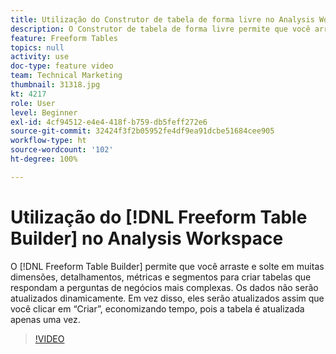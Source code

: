```yaml
---
title: Utilização do Construtor de tabela de forma livre no Analysis Workspace
description: O Construtor de tabela de forma livre permite que você arraste e solte em muitas dimensões, detalhamentos, métricas e segmentos para criar tabelas que respondam a perguntas de negócios mais complexas. Os dados não serão atualizados dinamicamente. Em vez disso, eles serão atualizados assim que você clicar em “Criar”, economizando tempo, pois a tabela é atualizada apenas uma vez.
feature: Freeform Tables
topics: null
activity: use
doc-type: feature video
team: Technical Marketing
thumbnail: 31318.jpg
kt: 4217
role: User
level: Beginner
exl-id: 4cf94512-e4e4-418f-b759-db5feff272e6
source-git-commit: 32424f3f2b05952fe4df9ea91dcbe51684cee905
workflow-type: ht
source-wordcount: '102'
ht-degree: 100%

---
```


# Utilização do [!DNL Freeform Table Builder] no Analysis Workspace

O [!DNL Freeform Table Builder] permite que você arraste e solte em muitas dimensões, detalhamentos, métricas e segmentos para criar tabelas que respondam a perguntas de negócios mais complexas. Os dados não serão atualizados dinamicamente. Em vez disso, eles serão atualizados assim que você clicar em “Criar”, economizando tempo, pois a tabela é atualizada apenas uma vez.

>[!VIDEO](https://video.tv.adobe.com/v/31318/?quality=12)
